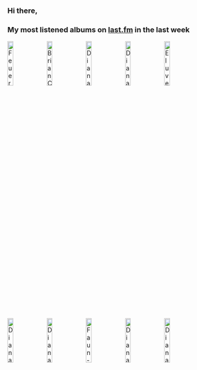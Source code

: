 ### Hi there, 

### My most listened albums on [last.fm](https://www.last.fm/user/jfdesignnet) in the last week

[<img src='https://lastfm.freetls.fastly.net/i/u/300x300/623874e62efd6244b450eb662363282c.jpg' width='16%' height='16%' alt='Feuerschwanz - Fegefeuer (Deluxe Version)'>](https://www.last.fm/music/feuerschwanz/fegefeuer%2b%2528deluxe%2bversion%2529)&nbsp;
[<img src='https://lastfm.freetls.fastly.net/i/u/300x300/4e0b52b333b7a25bc322d91998836c5f.jpg' width='16%' height='16%' alt='Brian Crain - Deep Focus Piano Study Playlist'>](https://www.last.fm/music/brian%2bcrain/deep%2bfocus%2bpiano%2bstudy%2bplaylist)&nbsp;
[<img src='https://lastfm.freetls.fastly.net/i/u/300x300/c4be0d50bd6cdd048d489caf45a23dc0.jpg' width='16%' height='16%' alt='Diana Krall - From This Moment On (Expanded Edition)'>](https://www.last.fm/music/diana%2bkrall/from%2bthis%2bmoment%2bon%2b%2528expanded%2bedition%2529)&nbsp;
[<img src='https://lastfm.freetls.fastly.net/i/u/300x300/001594176ecf4c75b26f3bebdb7de7bf.png' width='16%' height='16%' alt='Diana Krall - Quiet Nights'>](https://www.last.fm/music/diana%2bkrall/quiet%2bnights)&nbsp;
[<img src='https://lastfm.freetls.fastly.net/i/u/300x300/fb2f8081afecbab3dea25a40ec1a551c.jpg' width='16%' height='16%' alt='Eluveitie - Slania (10 Years)'>](https://www.last.fm/music/eluveitie/slania%2b%252810%2byears%2529)&nbsp;
<br>
[<img src='https://lastfm.freetls.fastly.net/i/u/300x300/1969883d4fd942ccb198348a7cce83a9.png' width='16%' height='16%' alt='Diana Krall - The Girl In The Other Room'>](https://www.last.fm/music/diana%2bkrall/the%2bgirl%2bin%2bthe%2bother%2broom)&nbsp;
[<img src='https://lastfm.freetls.fastly.net/i/u/300x300/9fe4d4c881770bf855fdac6fa9b13286.jpg' width='16%' height='16%' alt='Diana Krall - When I Look In Your Eyes'>](https://www.last.fm/music/diana%2bkrall/when%2bi%2blook%2bin%2byour%2beyes)&nbsp;
[<img src='https://lastfm.freetls.fastly.net/i/u/300x300/69e384c5c9be75f8699edb852e6de743.jpg' width='16%' height='16%' alt='Faun - Pagan'>](https://www.last.fm/music/faun/pagan)&nbsp;
[<img src='https://lastfm.freetls.fastly.net/i/u/300x300/64c510b08bc133de30589d3c05406866.jpg' width='16%' height='16%' alt='Diana Krall - Stepping Out (Remastered)'>](https://www.last.fm/music/diana%2bkrall/stepping%2bout%2b%2528remastered%2529)&nbsp;
[<img src='https://lastfm.freetls.fastly.net/i/u/300x300/da557bafd2f349419962be3cf06318a3.png' width='16%' height='16%' alt='Diana Krall - Glad Rag Doll'>](https://www.last.fm/music/diana%2bkrall/glad%2brag%2bdoll)&nbsp;
<br>
